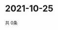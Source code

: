 # 2021-10-25
  共 0条

  <!-- BEGIN -->
  <!-- 最后更新时间Mon Oct 25 2021 22:05:15 GMT+0000 (Coordinated Universal Time) -->
  
  <!-- END -->
  
  